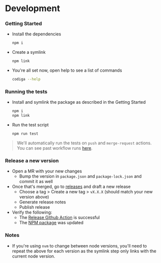 # Development

### Getting Started

- Install the dependencies

  ```bash
  npm i
  ```

- Create a symlink

  ```bash
  npm link
  ```

- You're all set now, open help to see a list of commands

  ```bash
  codiga --help
  ```

### Running the tests

- Install and symlink the package as described in the Getting Started

  ```bash
  npm i
  npm link
  ```

- Run the test script

  ```bash
  npm run test
  ```

> We'll automatically run the tests on `push` and `merge-request` actions. You can see past workflow runs [here](https://github.com/codiga/codiga-cli/actions/workflows/main.yml).

### Release a new version

- Open a MR with your new changes
  - Bump the version in `package.json` and `package-lock.json` and commit it as well
- Once that's merged, go to [releases](https://github.com/codiga/codiga-cli/releases) and draft a new release
  - Choose a tag > Create a new tag > `vX.X.X` (should match your new version above)
  - Generate release notes
  - Publish release
- Verify the following:
  - The [Release Github Action](https://github.com/codiga/codiga-cli/actions/workflows/release.yml) is successful
  - The [NPM package](https://www.npmjs.com/package/@codiga/cli) was updated

### Notes

- If you're using `nvm` to change between node versions, you'll need to repeat the above for each version as the symlink step only links with the current node version.
